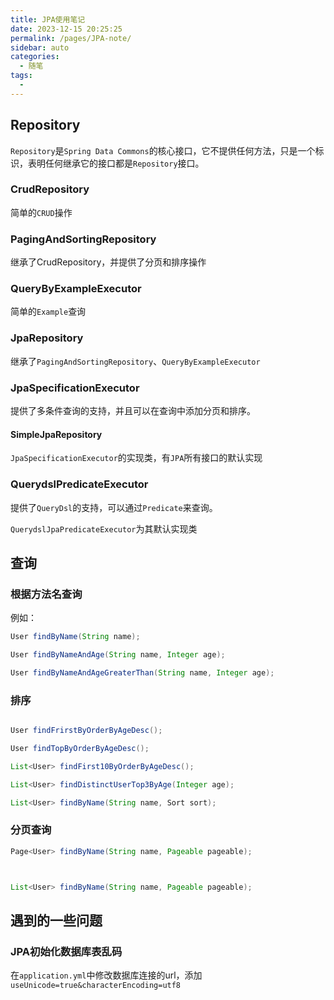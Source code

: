 ```yaml
---
title: JPA使用笔记
date: 2023-12-15 20:25:25
permalink: /pages/JPA-note/
sidebar: auto
categories:
  - 随笔
tags:
  - 
---
```


## Repository

`Repository`是`Spring Data Commons`的核心接口，它不提供任何方法，只是一个标识，表明任何继承它的接口都是`Repository`接口。

### CrudRepository

简单的`CRUD`操作

### PagingAndSortingRepository

继承了CrudRepository，并提供了分页和排序操作

### QueryByExampleExecutor

简单的`Example`查询

### JpaRepository 

继承了`PagingAndSortingRepository`、`QueryByExampleExecutor`


### JpaSpecificationExecutor

提供了多条件查询的支持，并且可以在查询中添加分页和排序。

#### SimpleJpaRepository

`JpaSpecificationExecutor`的实现类，有`JPA`所有接口的默认实现

### QuerydslPredicateExecutor

提供了`QueryDsl`的支持，可以通过`Predicate`来查询。

`QuerydslJpaPredicateExecutor`为其默认实现类

## 查询

### 根据方法名查询

例如：
```JAVA
User findByName(String name);

User findByNameAndAge(String name, Integer age);

User findByNameAndAgeGreaterThan(String name, Integer age);
```

### 排序

```JAVA

User findFrirstByOrderByAgeDesc();

User findTopByOrderByAgeDesc();

List<User> findFirst10ByOrderByAgeDesc();

List<User> findDistinctUserTop3ByAge(Integer age);

List<User> findByName(String name, Sort sort);

```


### 分页查询
  
```JAVA
Page<User> findByName(String name, Pageable pageable);



List<User> findByName(String name, Pageable pageable);
```



## 遇到的一些问题

### JPA初始化数据库表乱码

在`application.yml`中修改数据库连接的url，添加`useUnicode=true&characterEncoding=utf8`

